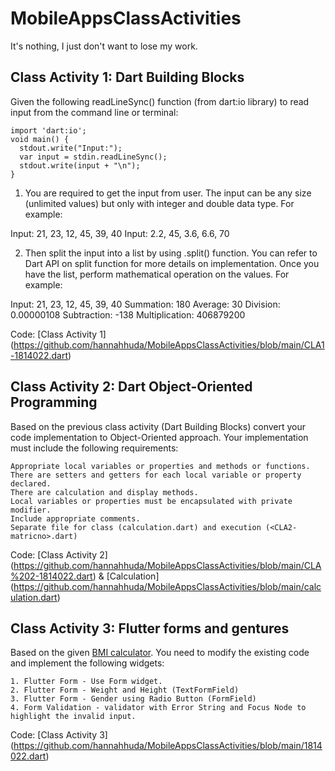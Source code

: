 # MobileAppsClassActivities
It's nothing, I just don't want to lose my work.

## Class Activity 1: Dart Building Blocks

Given the following readLineSync() function (from dart:io library) to read input from the command line or terminal:
~~~
import 'dart:io';
void main() {
  stdout.write("Input:");
  var input = stdin.readLineSync();
  stdout.write(input + "\n");
}
~~~
1. You are required to get the input from user. The input can be any size (unlimited values) but only with integer and double data type. For example:

Input: 21, 23, 12, 45, 39, 40
Input: 2.2, 45, 3.6, 6.6, 70

2. Then split the input into a list by using .split() function. You can refer to Dart API on split function for more details on implementation. Once you have the list, perform mathematical operation on the values. For example:

Input: 21, 23, 12, 45, 39, 40
Summation: 180
Average: 30
Division: 0.00000108
Subtraction: -138
Multiplication: 406879200

Code: [Class Activity 1] (https://github.com/hannahhuda/MobileAppsClassActivities/blob/main/CLA1-1814022.dart)

## Class Activity 2: Dart Object-Oriented Programming

Based on the previous class activity (Dart Building Blocks) convert your code implementation to Object-Oriented approach. Your implementation must include the following requirements:

    Appropriate local variables or properties and methods or functions.
    There are setters and getters for each local variable or property declared.
    There are calculation and display methods.
    Local variables or properties must be encapsulated with private modifier.
    Include appropriate comments.
    Separate file for class (calculation.dart) and execution (<CLA2-matricno>.dart)
    
 Code: [Class Activity 2] (https://github.com/hannahhuda/MobileAppsClassActivities/blob/main/CLA%202-1814022.dart) & [Calculation] (https://github.com/hannahhuda/MobileAppsClassActivities/blob/main/calculation.dart)
    
 ## Class Activity 3: Flutter forms and gentures
 
 Based on the given [BMI calculator](https://github.com/hannahhuda/bmi). You need to modify the existing code and implement the following widgets:

    1. Flutter Form - Use Form widget.
    2. Flutter Form - Weight and Height (TextFormField)
    3. Flutter Form - Gender using Radio Button (FormField)
    4. Form Validation - validator with Error String and Focus Node to highlight the invalid input.
    
 Code: [Class Activity 3] (https://github.com/hannahhuda/MobileAppsClassActivities/blob/main/1814022.dart)
